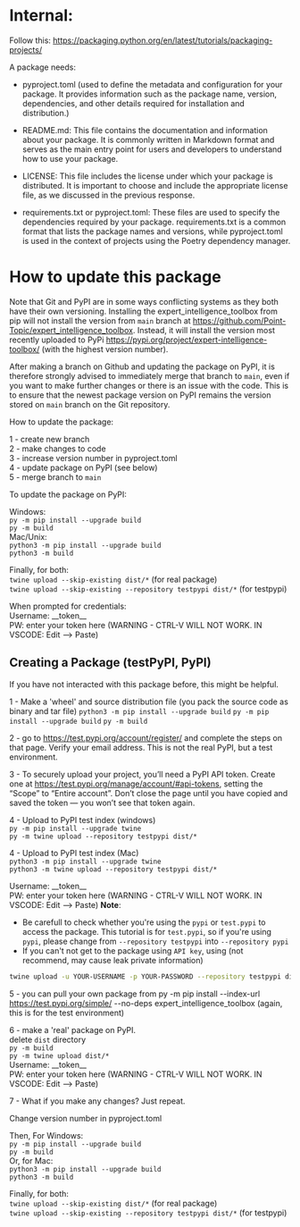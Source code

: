 # Internal:
Follow this:
https://packaging.python.org/en/latest/tutorials/packaging-projects/

A package needs:

- pyproject.toml (used to define the metadata and configuration for your package. It provides information such as the package name, version, dependencies, and other details required for installation and distribution.)
- README.md: This file contains the documentation and information about your package. It is commonly written in Markdown format and serves as the main entry point for users and developers to understand how to use your package.

- LICENSE: This file includes the license under which your package is distributed. It is important to choose and include the appropriate license file, as we discussed in the previous response.

- requirements.txt or pyproject.toml: These files are used to specify the dependencies required by your package. requirements.txt is a common format that lists the package names and versions, while pyproject.toml is used in the context of projects using the Poetry dependency manager.

# How to update this package

Note that Git and PyPI are in some ways conflicting systems as they both have their own versioning. Installing the expert_intelligence_toolbox from pip will not install the version from `main` branch at https://github.com/Point-Topic/expert_intelligence_toolbox. Instead, it will install the version most recently uploaded to PyPi https://pypi.org/project/expert-intelligence-toolbox/ (with the highest version number). 

After making a branch on Github and updating the package on PyPI, it is therefore strongly advised to immediately merge that branch to `main`, even if you want to make further changes or there is an issue with the code. This is to ensure that the newest package version on PyPI remains the version stored on `main` branch on the Git repository. 

How to update the package:

1 - create new branch\
2 - make changes to code\
3 - increase version number in pyproject.toml\
4 - update package on PyPI (see below)\
5 - merge branch to `main`

To update the package on PyPI:

Windows:\
`py -m pip install --upgrade build`\
`py -m build`\
Mac/Unix:\
`python3 -m pip install --upgrade build`\
`python3 -m build`

Finally, for both:\
`twine upload --skip-existing dist/*` (for real package)\
`twine upload --skip-existing --repository testpypi dist/*` (for testpypi)


When prompted for credentials:\
Username: \_\_token__ \
PW: enter your token here (WARNING - CTRL-V WILL NOT WORK. IN VSCODE: Edit --> Paste)



## Creating a Package (testPyPI, PyPI)
If you have not interacted with this package before, this might be helpful. 

1 - Make a 'wheel' and source distribution file (you pack the source code as binary and tar file)
`python3 -m pip install --upgrade build`
`py -m pip install --upgrade build`
`py -m build`

2 - go to https://test.pypi.org/account/register/ and complete the steps on that page. Verify your email address. This is not the real PyPI, but a test environment.

3 - To securely upload your project, you’ll need a PyPI API token. Create one at https://test.pypi.org/manage/account/#api-tokens, setting the “Scope” to “Entire account”. Don’t close the page until you have copied and saved the token — you won’t see that token again.

4 - Upload to PyPI test index (windows)\
`py -m pip install --upgrade twine`\
`py -m twine upload --repository testpypi dist/*`

4 - Upload to PyPI test index (Mac)\
`python3 -m pip install --upgrade twine`\
`python3 -m twine upload --repository testpypi dist/*`


Username: \_\_token__\
PW: enter your token here (WARNING - CTRL-V WILL NOT WORK. IN VSCODE: Edit --> Paste)
**Note**: 
- Be carefull to check whether you're using the `pypi` or `test.pypi` to access the package.
This tutorial is for `test.pypi`, so if you're using `pypi`, please change from `--repository testpypi` into `--repository pypi`
- If you can't not get to the package using `API key`, using (not recommend, may cause leak private information)
```bash
twine upload -u YOUR-USERNAME -p YOUR-PASSWORD --repository testpypi dist/*
```

5 - you can pull your own package from 
py -m pip install --index-url https://test.pypi.org/simple/ --no-deps expert_intelligence_toolbox (again, this is for the test environment)

6 - make a 'real' package on PyPI. \
delete `dist` directory\
`py -m build`\
`py -m twine upload dist/*`\
Username: \_\_token__\
PW: enter your token here (WARNING - CTRL-V WILL NOT WORK. IN VSCODE: Edit --> Paste)


7 - What if you make any changes? Just repeat.

Change version number in pyproject.toml

Then, For Windows:\
`py -m pip install --upgrade build`\
`py -m build`\
Or, for Mac:\
`python3 -m pip install --upgrade build`\
`python3 -m build`

Finally, for both:\
`twine upload --skip-existing dist/*` (for real package)\
`twine upload --skip-existing --repository testpypi dist/*` (for testpypi)